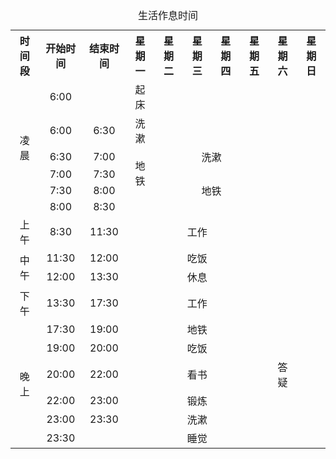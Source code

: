 <table style="text-align: center;">
  <caption>生活作息时间</caption>
  <tr>
      <th>时间段</th>
      <th>开始时间</th>
      <th>结束时间</th>
      <th>星期一</th>
      <th>星期二</th>
      <th>星期三</th>
      <th>星期四</th>
      <th>星期五</th>
      <th>星期六</th>
      <th>星期日</th>
  </tr>
  <tr>
    <td rowspan="6">凌晨</td>
    <td>6:00</td>
    <td></td>
    <td>起床</td>
    <td></td>
    <td></td>
    <td></td>
    <td></td>
    <td></td>
    <td></td>
  </tr>
  <tr>
    <td>6:00</td>
    <td>6:30</td>
    <td>洗漱</td>
    <td></td>
    <td></td>
    <td></td>
    <td></td>
    <td></td>
    <td></td>
  </tr>
  <tr>
    <td>6:30</td>
    <td>7:00</td>
    <td rowspan="3">地铁</td>
    <td colspan="4">洗漱</td>
    <td></td>
    <td></td>
  </tr>
  <tr>
    <td>7:00</td>
    <td>7:30</td>
    <td rowspan="3" colspan="4">地铁</td>
    <td></td>
    <td></td>
  </tr>
  <tr>
    <td>7:30</td>
    <td>8:00</td>
    <td></td>
    <td></td>
  </tr>
  <tr>
    <td>8:00</td>
    <td>8:30</td>
    <td></td>
    <td></td>
    <td></td>
  </tr>
  <tr>
    <td>上午</td>
    <td>8:30</td>
    <td>11:30</td>
    <td colspan="5">工作</td>
    <td>
    <td>
  </tr>
  <tr>
    <td rowspan="2">中午</td>
    <td>11:30</td>
    <td>12:00</td>
    <td colspan="5">吃饭</td>
    <td></td>
    <td></td>
  </tr>
  <tr>
    <td>12:00</td>
    <td>13:30</td>
    <td colspan="5">休息</td>
    <td></td>
    <td></td>
  </tr>
  <tr>
    <td>下午</td>
    <td>13:30</td>
    <td>17:30</td>
    <td colspan="5">工作</td>
    <td></td>
    <td></td>
  </tr>
  <tr>
    <td rowspan="6">晚上</td>
    <td>17:30</td>
    <td>19:00</td>
    <td colspan="5">地铁</td>
    <td></td>
    <td></td>
  </tr>
  <tr>
    <td>19:00</td>
    <td>20:00</td>
    <td colspan="5">吃饭</td>
    <td></td>
    <td></td>
  </tr>
  <tr>
    <td>20:00</td>
    <td>22:00</td>
    <td colspan="5">看书</td>
    <td>答疑</td>
    <td></td>
  </tr>
  <tr>
    <td>22:00</td>
    <td>23:00</td>
    <td colspan="5">锻炼</td>
    <td></td>
    <td></td>
  </tr>
  <tr>
    <td>23:00</td>
    <td>23:30</td>
    <td colspan="5">洗漱</td>
    <td></td>
    <td></td>
  </tr>
  <tr>
    <td>23:30</td>
    <td></td>
    <td colspan="5">睡觉</td>
    <td></td>
    <td></td>
  </tr>
</table>

